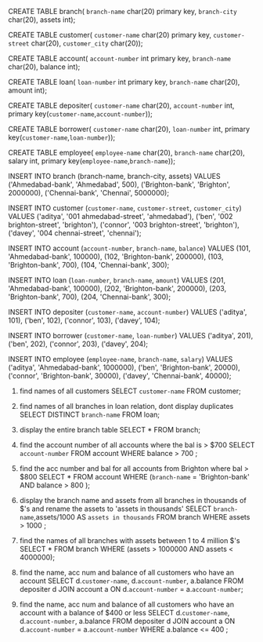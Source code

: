  CREATE TABLE branch(
     `branch-name` char(20) primary key,
     `branch-city` char(20),
     assets int);

 CREATE TABLE customer(
     `customer-name` char(20) primary key,
     `customer-street` char(20),
     `customer_city` char(20));

 CREATE TABLE account(
     `account-number` int primary key,
     `branch-name` char(20),
     balance int);

 CREATE TABLE loan(
     `loan-number` int primary key,
     `branch-name` char(20),
     amount int);

 CREATE TABLE depositer(
     `customer-name` char(20),
     `account-number` int,
     primary key(`customer-name`,`account-number`));

 CREATE TABLE borrower(
     `customer-name` char(20),
     `loan-number` int,
     primary key(`customer-name`,`loan-number`));

 CREATE TABLE employee(
     `employee-name` char(20),
     `branch-name` char(20),
     salary int,
     primary key(`employee-name`,`branch-name`));



INSERT INTO branch (branch-name, branch-city, assets)
VALUES ('Ahmedabad-bank', 'Ahmedabad', 500),
       ('Brighton-bank', 'Brighton', 2000000),
       ('Chennai-bank', 'Chennai', 5000000);


INSERT INTO customer (`customer-name`, `customer-street`, `customer_city`)
VALUES ('aditya', '001 ahmedabad-street', 'ahmedabad'),
       ('ben', '002 brighton-street', 'brighton'),
       ('connor', '003 brighton-street', 'brighton'),
       ('davey', '004 chennai-street', 'chennai');



INSERT INTO account (`account-number`, `branch-name`, `balance`)
VALUES (101, 'Ahmedabad-bank', 100000),
       (102, 'Brighton-bank', 200000),
       (103, 'Brighton-bank', 700),
       (104, 'Chennai-bank', 300);


INSERT INTO loan (`loan-number`, `branch-name`, `amount`)
VALUES (201, 'Ahmedabad-bank', 100000),
       (202, 'Brighton-bank', 200000),
       (203, 'Brighton-bank', 700),
       (204, 'Chennai-bank', 300);


INSERT INTO depositer (`customer-name`, `account-number`)
VALUES ('aditya', 101),
       ('ben', 102),
       ('connor', 103),
       ('davey', 104);


INSERT INTO borrower (`customer-name`, `loan-number`)
VALUES ('aditya', 201),
       ('ben', 202),
       ('connor', 203),
       ('davey', 204);



INSERT INTO employee (`employee-name`, `branch-name`, `salary`)
VALUES ('aditya', 'Ahmedabad-bank', 1000000),
       ('ben', 'Brighton-bank', 20000),
       ('connor', 'Brighton-bank', 30000),
       ('davey', 'Chennai-bank', 40000);



1) find names of all customers
	 SELECT `customer-name` FROM customer;


2) find names of all branches in loan relation, dont display duplicates
	 SELECT DISTINCT `branch-name` FROM loan;

3) display the entire branch table
	SELECT * FROM branch;

4) find the account number of all accounts where the bal is > $700
	SELECT `account-number` FROM account WHERE balance > 700 ;


5) find the acc number and bal for all accounts from Brighton where bal > $800
	SELECT * FROM account WHERE (`branch-name` = 'Brighton-bank' AND balance > 800 );

6) display the branch name and assets from all branches in thousands of $'s and rename the assets to 'assets in thousands'
	SELECT `branch-name`,assets/1000 AS `assets in thousands` FROM branch WHERE assets > 1000 ;


7) find the names of all branches with assets between 1 to 4 million $'s
	SELECT * FROM branch WHERE (assets > 1000000 AND assets < 4000000);


8) find the name, acc num and balance of all customers who have an account
	SELECT d.`customer-name`, d.`account-number`, a.balance FROM depositer d JOIN account a ON d.`account-number` = a.`account-number`;


9) find the name, acc num and balance of all customers who have an account with a balance of $400 or less
	SELECT d.`customer-name`, d.`account-number`, a.balance FROM depositer d JOIN account a ON d.`account-number` = a.`account-number` WHERE a.balance <= 400 ;
